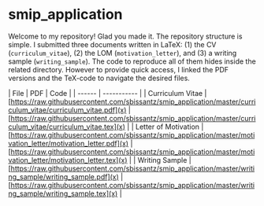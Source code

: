 # smip_application

Welcome to my repository! Glad you made it. The repository structure is simple.
I submitted three documents written in LaTeX: (1) the CV (`curriculum_vitae`),
(2) the LOM (`motivation_letter`), and (3) a writing sample (`writing_sample`).
The code to reproduce all of them hides inside the related directory. However
to provide quick access, I linked the PDF versions and the TeX-code to navigate
the desired files.

| File | PDF | Code |
| ------ | ----------- |
| Curriculum Vitae |
[https://raw.githubusercontent.com/sbissantz/smip_application/master/curriculum_vitae/curriculum_vitae.pdf](x)
|
[https://raw.githubusercontent.com/sbissantz/smip_application/master/curriculum_vitae/curriculum_vitae.tex](x)
|
| Letter of Motivation |
[https://raw.githubusercontent.com/sbissantz/smip_application/master/motivation_letter/motivation_letter.pdf](x)
| 
[https://raw.githubusercontent.com/sbissantz/smip_application/master/motivation_letter/motivation_letter.tex](x)
|
| Writing Sample |
[https://raw.githubusercontent.com/sbissantz/smip_application/master/writing_sample/writing_sample.pdf](x)
|
[https://raw.githubusercontent.com/sbissantz/smip_application/master/writing_sample/writing_sample.tex](x)
|





